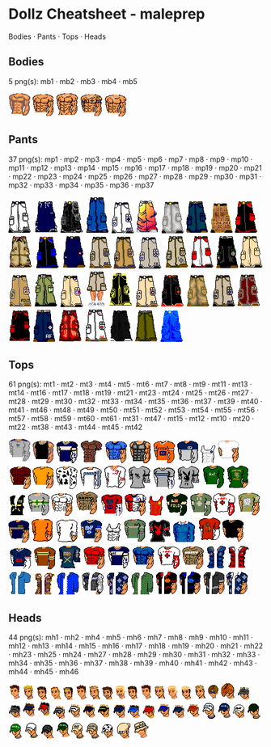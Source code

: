 # Dollz Cheatsheet - maleprep

Bodies · Pants · Tops · Heads

## Bodies

5 png(s): mb1 · mb2 · mb3 · mb4 · mb5

![](maleprepprops/mb1.png "mb1") ![](maleprepprops/mb2.png "mb2") ![](maleprepprops/mb3.png "mb3") ![](maleprepprops/mb4.png "mb4") ![](maleprepprops/mb5.png "mb5") 

## Pants

37 png(s): mp1 · mp2 · mp3 · mp4 · mp5 · mp6 · mp7 · mp8 · mp9 · mp10 · mp11 · mp12 · mp13 · mp14 · mp15 · mp16 · mp17 · mp18 · mp19 · mp20 · mp21 · mp22 · mp23 · mp24 · mp25 · mp26 · mp27 · mp28 · mp29 · mp30 · mp31 · mp32 · mp33 · mp34 · mp35 · mp36 · mp37

![](maleprepprops/mp1.png "mp1") ![](maleprepprops/mp2.png "mp2") ![](maleprepprops/mp3.png "mp3") ![](maleprepprops/mp4.png "mp4") ![](maleprepprops/mp5.png "mp5") ![](maleprepprops/mp6.png "mp6") ![](maleprepprops/mp7.png "mp7") ![](maleprepprops/mp8.png "mp8") ![](maleprepprops/mp9.png "mp9") ![](maleprepprops/mp10.png "mp10") ![](maleprepprops/mp11.png "mp11") ![](maleprepprops/mp12.png "mp12") ![](maleprepprops/mp13.png "mp13") ![](maleprepprops/mp14.png "mp14") ![](maleprepprops/mp15.png "mp15") ![](maleprepprops/mp16.png "mp16") ![](maleprepprops/mp17.png "mp17") ![](maleprepprops/mp18.png "mp18") ![](maleprepprops/mp19.png "mp19") ![](maleprepprops/mp20.png "mp20") ![](maleprepprops/mp21.png "mp21") ![](maleprepprops/mp22.png "mp22") ![](maleprepprops/mp23.png "mp23") ![](maleprepprops/mp24.png "mp24") ![](maleprepprops/mp25.png "mp25") ![](maleprepprops/mp26.png "mp26") ![](maleprepprops/mp27.png "mp27") ![](maleprepprops/mp28.png "mp28") ![](maleprepprops/mp29.png "mp29") ![](maleprepprops/mp30.png "mp30") ![](maleprepprops/mp31.png "mp31") ![](maleprepprops/mp32.png "mp32") ![](maleprepprops/mp33.png "mp33") ![](maleprepprops/mp34.png "mp34") ![](maleprepprops/mp35.png "mp35") ![](maleprepprops/mp36.png "mp36") ![](maleprepprops/mp37.png "mp37") 

## Tops

61 png(s): mt1 · mt2 · mt3 · mt4 · mt5 · mt6 · mt7 · mt8 · mt9 · mt11 · mt13 · mt14 · mt16 · mt17 · mt18 · mt19 · mt21 · mt23 · mt24 · mt25 · mt26 · mt27 · mt28 · mt29 · mt30 · mt32 · mt33 · mt34 · mt35 · mt36 · mt37 · mt39 · mt40 · mt41 · mt46 · mt48 · mt49 · mt50 · mt51 · mt52 · mt53 · mt54 · mt55 · mt56 · mt57 · mt58 · mt59 · mt60 · mt61 · mt31 · mt47 · mt15 · mt12 · mt10 · mt20 · mt22 · mt38 · mt43 · mt44 · mt45 · mt42

![](maleprepprops/mt1.png "mt1") ![](maleprepprops/mt2.png "mt2") ![](maleprepprops/mt3.png "mt3") ![](maleprepprops/mt4.png "mt4") ![](maleprepprops/mt5.png "mt5") ![](maleprepprops/mt6.png "mt6") ![](maleprepprops/mt7.png "mt7") ![](maleprepprops/mt8.png "mt8") ![](maleprepprops/mt9.png "mt9") ![](maleprepprops/mt11.png "mt11") ![](maleprepprops/mt13.png "mt13") ![](maleprepprops/mt14.png "mt14") ![](maleprepprops/mt16.png "mt16") ![](maleprepprops/mt17.png "mt17") ![](maleprepprops/mt18.png "mt18") ![](maleprepprops/mt19.png "mt19") ![](maleprepprops/mt21.png "mt21") ![](maleprepprops/mt23.png "mt23") ![](maleprepprops/mt24.png "mt24") ![](maleprepprops/mt25.png "mt25") ![](maleprepprops/mt26.png "mt26") ![](maleprepprops/mt27.png "mt27") ![](maleprepprops/mt28.png "mt28") ![](maleprepprops/mt29.png "mt29") ![](maleprepprops/mt30.png "mt30") ![](maleprepprops/mt32.png "mt32") ![](maleprepprops/mt33.png "mt33") ![](maleprepprops/mt34.png "mt34") ![](maleprepprops/mt35.png "mt35") ![](maleprepprops/mt36.png "mt36") ![](maleprepprops/mt37.png "mt37") ![](maleprepprops/mt39.png "mt39") ![](maleprepprops/mt40.png "mt40") ![](maleprepprops/mt41.png "mt41") ![](maleprepprops/mt46.png "mt46") ![](maleprepprops/mt48.png "mt48") ![](maleprepprops/mt49.png "mt49") ![](maleprepprops/mt50.png "mt50") ![](maleprepprops/mt51.png "mt51") ![](maleprepprops/mt52.png "mt52") ![](maleprepprops/mt53.png "mt53") ![](maleprepprops/mt54.png "mt54") ![](maleprepprops/mt55.png "mt55") ![](maleprepprops/mt56.png "mt56") ![](maleprepprops/mt57.png "mt57") ![](maleprepprops/mt58.png "mt58") ![](maleprepprops/mt59.png "mt59") ![](maleprepprops/mt60.png "mt60") ![](maleprepprops/mt61.png "mt61") ![](maleprepprops/mt31.png "mt31") ![](maleprepprops/mt47.png "mt47") ![](maleprepprops/mt15.png "mt15") ![](maleprepprops/mt12.png "mt12") ![](maleprepprops/mt10.png "mt10") ![](maleprepprops/mt20.png "mt20") ![](maleprepprops/mt22.png "mt22") ![](maleprepprops/mt38.png "mt38") ![](maleprepprops/mt43.png "mt43") ![](maleprepprops/mt44.png "mt44") ![](maleprepprops/mt45.png "mt45") ![](maleprepprops/mt42.png "mt42") 

## Heads

44 png(s): mh1 · mh2 · mh4 · mh5 · mh6 · mh7 · mh8 · mh9 · mh10 · mh11 · mh12 · mh13 · mh14 · mh15 · mh16 · mh17 · mh18 · mh19 · mh20 · mh21 · mh22 · mh23 · mh25 · mh24 · mh27 · mh28 · mh29 · mh30 · mh31 · mh32 · mh33 · mh34 · mh35 · mh36 · mh37 · mh38 · mh39 · mh40 · mh41 · mh42 · mh43 · mh44 · mh45 · mh46

![](maleprepprops/mh1.png "mh1") ![](maleprepprops/mh2.png "mh2") ![](maleprepprops/mh4.png "mh4") ![](maleprepprops/mh5.png "mh5") ![](maleprepprops/mh6.png "mh6") ![](maleprepprops/mh7.png "mh7") ![](maleprepprops/mh8.png "mh8") ![](maleprepprops/mh9.png "mh9") ![](maleprepprops/mh10.png "mh10") ![](maleprepprops/mh11.png "mh11") ![](maleprepprops/mh12.png "mh12") ![](maleprepprops/mh13.png "mh13") ![](maleprepprops/mh14.png "mh14") ![](maleprepprops/mh15.png "mh15") ![](maleprepprops/mh16.png "mh16") ![](maleprepprops/mh17.png "mh17") ![](maleprepprops/mh18.png "mh18") ![](maleprepprops/mh19.png "mh19") ![](maleprepprops/mh20.png "mh20") ![](maleprepprops/mh21.png "mh21") ![](maleprepprops/mh22.png "mh22") ![](maleprepprops/mh23.png "mh23") ![](maleprepprops/mh25.png "mh25") ![](maleprepprops/mh24.png "mh24") ![](maleprepprops/mh27.png "mh27") ![](maleprepprops/mh28.png "mh28") ![](maleprepprops/mh29.png "mh29") ![](maleprepprops/mh30.png "mh30") ![](maleprepprops/mh31.png "mh31") ![](maleprepprops/mh32.png "mh32") ![](maleprepprops/mh33.png "mh33") ![](maleprepprops/mh34.png "mh34") ![](maleprepprops/mh35.png "mh35") ![](maleprepprops/mh36.png "mh36") ![](maleprepprops/mh37.png "mh37") ![](maleprepprops/mh38.png "mh38") ![](maleprepprops/mh39.png "mh39") ![](maleprepprops/mh40.png "mh40") ![](maleprepprops/mh41.png "mh41") ![](maleprepprops/mh42.png "mh42") ![](maleprepprops/mh43.png "mh43") ![](maleprepprops/mh44.png "mh44") ![](maleprepprops/mh45.png "mh45") ![](maleprepprops/mh46.png "mh46") 

